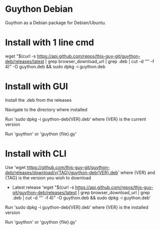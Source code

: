 # Guython Debian
Guython as a Debian package for Debian/Ubuntu.

# Install with 1 line cmd
wget "$(curl -s https://api.github.com/repos/this-guy-git/guython-deb/releases/latest | grep browser_download_url | grep .deb | cut -d '"' -f 4)" -O guython.deb && sudo dpkg -i guython.deb

# Install with GUI
Install the .deb from the releases

Navigate to the directory where installed

Run 'sudo dpkg -i guython-deb{VER}.deb' where {VER} is the current version

Run 'guython' or 'guython {file}.gy'

# Install with CLI
Use 'wget https://github.com/this-guy-git/guython-deb/releases/download/v{TAG}/guython-deb{VER}.deb' where {VER} and {TAG} is the version you wish to download
- Latest release 'wget "$(curl -s https://api.github.com/repos/this-guy-git/guython-deb/releases/latest | grep browser_download_url | grep .deb | cut -d '"' -f 4)" -O guython.deb && sudo dpkg -i guython.deb'

Run 'sudo dpkg -i guython-deb{VER}.deb' where {VER} is the installed version

Run 'guython' or 'guython {file}.gy'
